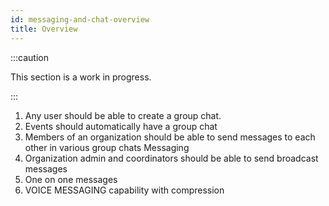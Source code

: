 ```yaml
---
id: messaging-and-chat-overview
title: Overview
---
```


:::caution

This section is a work in progress.

:::

1. Any user should be able to create a group chat.
2. Events should automatically have a group chat
3. Members of an organization should be able to send messages to each other in various group chats
Messaging
4. Organization admin and coordinators should be able to send broadcast messages 
6. One on one messages
7. VOICE MESSAGING capability with compression
